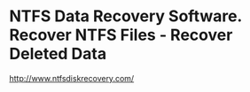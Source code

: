 <!--
id: 237618099
link: http://kevinisom.info/post/237618099/ntfs-data-recovery-software-recover-ntfs-files
slug: ntfs-data-recovery-software-recover-ntfs-files
date: Mon Nov 09 2009 15:48:50 GMT+1300 (NZDT)
raw: {"blog_name":"kevinisom","id":237618099,"post_url":"http://kevinisom.info/post/237618099/ntfs-data-recovery-software-recover-ntfs-files","slug":"ntfs-data-recovery-software-recover-ntfs-files","type":"link","date":"2009-11-09 02:48:50 GMT","timestamp":1257734930,"state":"published","format":"html","reblog_key":"HBuBlf5L","tags":[],"short_url":"http://tmblr.co/Zw68YyEASEp","highlighted":[],"feed_item":"http://www.ntfsdiskrecovery.com/","from_feed_id":"650234","note_count":0,"title":"NTFS Data Recovery Software. Recover NTFS Files - Recover Deleted Data","url":"http://www.ntfsdiskrecovery.com/","description":""}
publish: 2009-11-09
tags: 
title: NTFS Data Recovery Software. Recover NTFS Files - Recover Deleted Data
-->


NTFS Data Recovery Software. Recover NTFS Files - Recover Deleted Data
======================================================================

<http://www.ntfsdiskrecovery.com/>

